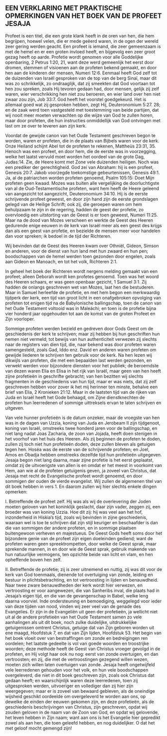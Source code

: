 ## EEN VERKLARING MET PRAKTISCHE OPMERKINGEN VAN HET BOEK VAN DE PROFEET JESAJA

Profeet is een titel, die een grote klank heeft in de oren van hen, die hem begrijpen, hoewel velen, die er mede geëerd waren, in de ogen der wereld zeer gering werden geacht. Een profeet is iemand, die zeer gemeenzaam is met de hemel en er een groten invloed heeft, en bijgevolg een zeer groot gezag heeft op aarde. Profetie wordt genomen voor alle Goddelijke openbaring, 2 Petrus 1:20, 21, want deze werd gemeenlijk het eerst door dromen, stemmen of visioenen aan de profeten bekend gemaakt, en door hen aan de kinderen der mensen, Numeri 12:6. Eenmaal heeft God zelf tot de duizenden van Israël gesproken van de top van de berg Sinaï, maar dit was zo schrikkelijk, zo ondraaglijk, dat zij smeekten dat God voortaan tot hen zou spreken, zoals Hij tevoren gedaan had, door mensen, gelijk zij zelf waren, wier verschrikking hen niet zou beroeren, en wier land over hen niet zwaar zou zijn, Job 33:7. God heeft het voorstel goedgekeurd. Het is allemaal goed wat zij gesproken hebben, zegt Hij, Deuteronomium 5:27. 28; en de zaak werd toen vastgesteld met toestemming van beide partijen, dat wij nooit meer moeten verwachten op die wijze van God te zullen horen, maar door profeten, die hun instructies onmiddellijk van God ontvingen met last om ze over te leveren aan zijn kerk. 

Voordat de gewijde canon van het Oude Testament geschreven begon te worden, waren er profeten, die in de plaats van Bijbels waren voor de kerk. Onze Heiland schijnt Abel tot de profeten te rekenen, Mattheüs 23:31, 35. Henoch was een profeet, en door hem, die de eerste was in voorzegging, welke het laatst vervuld moet worden het oordeel van de grote Dag, Judas:14. Zie, de Heere komt met Zone vele duizenden heiligen. Noch was een prediker der gerechtigheid. God zei van Abraham: hij is een profeet, Genesis 20:7. Jakob voorzegde toekomstige gebeurtenissen, Genesis 49:1. Ja, al de patriarchen worden profeten genoemd, Psalm 105:15: Doet Mijn profeten geen kwaad.
Mozes was buiten alle vergelijking de doorluchtigste van al de Oud-Testamentische profeten, want hem heeft de Heere geleend van aangezicht tot aangezicht, Deuteronomium 34:10. Hij is de eerste schrijvende profeet geweest, en door zijn hand zijn de eerste grondslagen gelegd van de Heilige Schrift; ook zij, die geroepen waren om hem behulpzaam te zijn in de regering, hadden de geest der profetie, zo overvloedig een uitstorting van de Geest is er toen geweest, Numeri 11:25. Maar na de dood van Mozes verscheen en werkte de Geest des Heeren gedurende enige eeuwen in de kerk van Israël meer als een geest des krijgs dan als een geest van profetie, en bezielde de mensen meer voor handelen dan voor spreken; ik bedoel in de tijd der Richteren. 

Wij bevinden dat de Geest des Heeren kwam over Othniël, Gideon, Simson en anderen, voor de dienst van hun land met hun zwaard en hun pen; boodschappen van de hemel werden toen gezonden door engelen, zoals aan Gideon en Manoach, en tot het volk, Richteren 2:1. 

In geheel het boek der Richteren wordt nergens melding gemaakt van een profeet; alleen Deborah wordt ken profetes genoemd. Toen was het woord des Heeren schaars, er was geen openbaar gezicht, 1 Samuel 3:1. Zij hadden de onlangs geschreven wet van Mozes, laat hen die bestuderen. Maar in Samuel herleefde de profetie, en met hem begon een merkwaardig tijdperk der kerk, een tijd van groot licht in een onafgebroken opvolging van profeten tot enigen tijd na de Babylonische ballingschap, toen de canon van het Oude Testament voltooid was in Maleáchi; en toen is de profetie bijna vier honderd jaar opgehouden tot aan de komst van de groten Profeet en Zijn voorloper. 

Sommige profeten werden bezield en gedreven door Gods Geest om de geschiedenis der kerk te schrijven; maar zij hebben bij hun geschriften hun nemen niet vermeld; tot bewijs van hun authenticiteit verwezen zij slechts naar de registers van dien tijd, die, naar bekend was door profeten waren samengesteld, zoals Gad, Iddo enz. David en anderen waren profeten om gewijde liederen te schrijven ten gebruik voor de kerk. 
Na hen lezen wij dikwijls van profeten, die met een bepaalden last werden gezonden, en verwekt werden voor bijzondere diensten voor het publiek; de beroemdste van dezen waren Elia en Elisa in het rijk van Israël, maar geen van hen heeft zijne profetieën in geschrifte gebracht; van hen bezitten wij slechts fragmenten in de geschiedenis van hun tijd, maar er was niets, dat zij zelf geschreven hebben voor zover ik het mij herinner ten minste, behalve een brief van Elia, 2 Kronieken 21:12. Maar in de laatsten tijd van de rijken van Juda en Israël heeft het Gode behaagd, om Zijne dienstknechten de profeten hun leerredenen of sommige uittreksels ervan te laten schrijven en uitgeven. 

Van vele hunner profetieën is de datum onzeker, maar de vroegste van hen was in de dagen van Uzzia, koning van Juda en Jerobeam II zijn tijdgenoot, koning van Israël, omstreeks twee honderd jaren voor de ballingschap, en niet lang nadat Joas Zacharia, de zoon van Jojada, heeft doen stenigen in het voorhof van het huis des Heeren. Als zij beginnen de profeten te doden, zullen zij toch niet hun profetieën doden, deze zullen bleven als getuigen tegen hen. Hoséa was de eerste van de schrijvende profeten; en Joel, Amos en Obadja hebben omstreeks dezelfde tijd hun profetieën uitgegeven. Jesaja begon niet lang daarna, maar zijne profetie is het eerst geplaatst, omdat zij de uitvoerigste van allen is en omdat er het meest in voorkomt van Hem, aan wie al de profeten getuigenis geven, ja zoveel van Christus, dat Jesaja met recht de Evangelische profeet wordt genoemd, en door sommigen der ouden de vierde evangelist. Wij zullen de algemenen titel van dit boek hebben in vers 1. En daarom zullen wij hier slechts enkele dingen opmerken:

I. Betreffende de profeet zelf. Hij was als wij de overlevering der Joden moeten geloven van het koninklijk geslacht, daar zijn vader, zeggen zij, een broeder was van koning Uzzia. Hoe dit zij: hij was veel aan het hof, inzonderheid in Hiskia’s tijd, zoals wij bevinden in zijne geschiedenis, waaraan wel is toe te schrijven dat zijn stijl keuriger en beschaafder is dan die van sommigen der andere profeten, en in sommige plaatsen buitengewoon verheven en majestueus. De Geest Gods heeft soms door het bijzondere genie van de profeet zijn eigen doeleinden gediend; want de profeten waren geen spreektrompetten, door welke de Geest sprak, maar sprekende mannen, in en door wie de Geest sprak, gebruik makende van hun natuurlijke vermogens, ten opzichte beide van licht en vlam, en hen opheffende boven hen zelf.

II. Betreffende de profetie; zij is zeer uitnemend en nuttig, zij was dit voor de kerk van God toenmaals, dienende tot overtuiging van zonde, leiding en bestuur in plichtsbetrachting, en tot vertroosting in lijden en benauwdheid. Naar twee zware benauwdheden der kerk wordt hier verwezen, en vertroosting er voor aangewezen, die van Sanheribs inval, die plaats had in Jesaja’s eigen tijd, en die van de gevangenschap in Babel, welke leng daarna voorviel. Inde ondersteuning en bemoediging, weggelegd voor ieder van deze tijden van nood, vinden wij zeer veel van de genade des Evangelies. Er zijn in de Evangeliën uit geen der profetieën, ja wellicht niet uit al de andere profetieën van het Oude Testament samen zo vele aanhalingen als uit dit boek, noch zulke duidelijke, uitdrukkelijke getuigenissen omtrent Christus, getuige dat van Zijn geboren worden uit ene maagd, Hoofdstuk 7, en dat van Zijn lijden, Hoofdstuk 53. Het begin van het boek vloeit over van bestraffingen om zonde en bedreigingen ren oordelen; het laatste gedeelte is vol van goede woorden en troostrijke woorden; deze methode heeft de Geest van Christus vroeger gevolgd in de profeten, en Hij volgt haar ook nu nog: eerst van zonde overtuigen, en dan vertroosten; en zij, die met de vertroostingen gezegend willen wezen, moeten zich willen laten overtuigen van zonde. Jesaja heeft ongetwijfeld vele leerredenen gehouden voor het volk, en hun vele boodschappen overgeleverd, die niet in dit boek geschreven zijn, zoals ook Christus dat gedaan heeft; en waarschijnlijk waren deze leerredenen, toen zij uitgesproken werden, uitvoeriger en vollediger dan zij hier zijn weergegeven; maar er is zoveel van bewaard gebleven, als de oneindige wijsheid geschikt oordeelde om overgeleverd te worden aan ons, op dewelke de einden der eeuwen gekomen zijn, en deze profetieën, als de geschiedenis beschrijvingen van Christus, zijn geschreven, opdat wij zouden geloven in de naam van de Zoon van God, en opdat wij gelovende, het leven hebben in Zijn naam; want aan ons is het Evangelie hier gepredikt zowel als aan hen, die toen geleefd hebben, en nog duidelijker. O dat het met geloof mocht gemengd zijn! 

 
